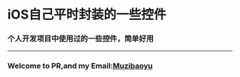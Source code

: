 # iOS自己平时封装的一些控件
### 个人开发项目中使用过的一些控件，简单好用
---
### Welcome to PR,and my Email:[Muzibaoyu](https://muzibaoyu91@gmail.com)
